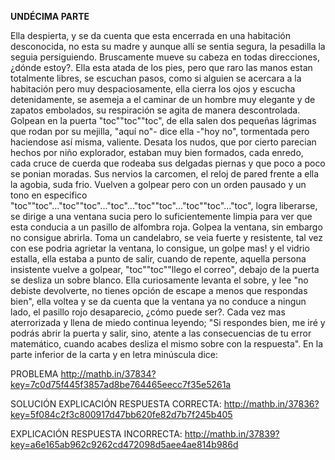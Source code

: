 **UNDÉCIMA PARTE**

Ella despierta, y se da cuenta que esta encerrada en una habitación desconocida, no esta su madre y aunque allí se sentia segura, la pesadilla la seguia persiguiendo. Bruscamente mueve su cabeza en todas direcciones, ¿dónde estoy?. Ella esta atada de los pies, pero que raro las manos estan totalmente libres, se escuchan pasos, como si alguien se acercara a la habitación pero muy despaciosamente, ella cierra los ojos y escucha detenidamente, se asemeja a el caminar de un hombre muy elegante y de zapatos embolados, su respiración se agita de manera descontrolada. Golpean en la puerta "toc""toc""toc", de ella salen dos pequeñas lágrimas que rodan por su mejilla, "aquí no"- dice ella -"hoy no", tormentada pero haciendose así misma, valiente. Desata los nudos, que por cierto parecian hechos por niño explorador, estaban muy bien formados, cada enredo, cada cruce de cuerda que rodeaba sus delgadas piernas y que poco a poco se ponian moradas. Sus nervios la carcomen, el reloj de pared frente a ella la agobia, suda frio. Vuelven a golpear pero con un orden pausado y un tono en especifico "toc""toc"..."toc""toc"..."toc"..."toc""toc"..."toc""toc"..."toc", logra liberarse, se dirige a una ventana sucia pero lo suficientemente limpia para ver que esta conducia a un pasillo de alfombra roja. Golpea la ventana, sin embargo no consigue abrirla. Toma un candelabro, se veia fuerte y resistente, tal vez con ese podria agrietar la ventana, lo consigue, un golpe mas! y el vidrio estalla, ella estaba a punto de salir, cuando de repente, aquella persona insistente vuelve a golpear, "toc""toc""llego el correo", debajo de la puerta se desliza un sobre blanco. Ella curiosamente levanta el sobre, y lee "no debiste devolverte, no tienes opción de escape a menos que respondas bien", ella voltea y se da cuenta que la ventana ya no conduce a ningun lado, el pasillo rojo desaparecio, ¿cómo puede ser?. Cada vez mas aterrorizada y llena de miedo continua leyendo; "Si respondes bien, me iré y podrás abrir la puerta y salir, sino, atente a las consecuencias de tu error matemático, cuando acabes desliza el mismo sobre con la respuesta". En la parte inferior de la carta y en letra minúscula dice:

PROBLEMA http://mathb.in/37834?key=7c0d75f445f3857ad8be764465eecc7f35e5261a

SOLUCIÓN EXPLICACIÓN RESPUESTA CORRECTA: http://mathb.in/37836?key=5f084c2f3c800917d47bb620fe82d7b7f245b405

EXPLICACIÓN RESPUESTA INCORRECTA: http://mathb.in/37839?key=a6e165ab962c9262cd472098d5aee4ae814b986d
